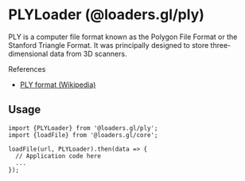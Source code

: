 # PLYLoader (@loaders.gl/ply)

PLY is a computer file format known as the Polygon File Format or the Stanford Triangle Format. It was principally designed to store three-dimensional data from 3D scanners.


References

* [PLY format (Wikipedia)](https://en.wikipedia.org/wiki/PLY_(file_format))


## Usage

```
import {PLYLoader} from '@loaders.gl/ply';
import {loadFile} from '@loaders.gl/core';

loadFile(url, PLYLoader).then(data => {
  // Application code here
  ...
});
```
